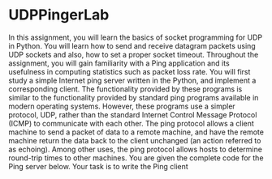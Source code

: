 # UDPPingerLab

In this assignment, you will learn the basics of socket programming for UDP in Python. 
You will learn how to send and receive datagram packets using UDP sockets and also, 
how to set a proper socket timeout. Throughout the assignment, you will gain familiarity 
with a Ping application and its usefulness in computing statistics such as packet loss rate.
You will first study a simple Internet ping server written in the Python, and implement a 
corresponding client. The functionality provided by these programs is similar to the 
functionality provided by standard ping programs available in modern operating systems. 
However, these programs use a simpler protocol, UDP, rather than the standard Internet 
Control Message Protocol (ICMP) to communicate with each other. The ping protocol 
allows a client machine to send a packet of data to a remote machine, and have the 
remote machine return the data back to the client unchanged (an action referred to as 
echoing). Among other uses, the ping protocol allows hosts to determine round-trip times 
to other machines.
You are given the complete code for the Ping server below. Your task is to write the Ping 
client
